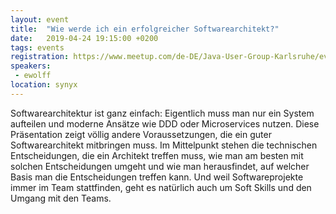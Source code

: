 ```yaml
---
layout: event
title:  "Wie werde ich ein erfolgreicher Softwarearchitekt?"
date:   2019-04-24 19:15:00 +0200
tags: events
registration: https://www.meetup.com/de-DE/Java-User-Group-Karlsruhe/events/258501099/
speakers:
 - ewolff
location: synyx
---
```


Softwarearchitektur ist ganz einfach: Eigentlich muss man nur ein System
aufteilen und moderne Ansätze wie DDD oder Microservices nutzen. Diese
Präsentation zeigt völlig andere Voraussetzungen, die ein guter
Softwarearchitekt mitbringen muss. Im Mittelpunkt stehen die technischen
Entscheidungen, die ein Architekt treffen muss, wie man am besten mit
solchen Entscheidungen umgeht und wie man herausfindet, auf welcher
Basis man die Entscheidungen treffen kann. Und weil Softwareprojekte
immer im Team stattfinden, geht es natürlich auch um Soft Skills und den
Umgang mit den Teams.
